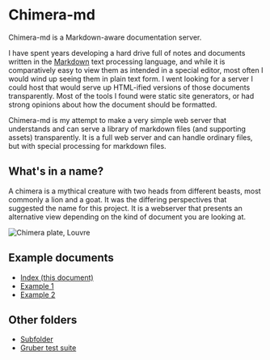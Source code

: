 # Chimera-md

Chimera-md is a Markdown-aware documentation server.

I have spent years developing a hard drive full of notes and documents written in the
[Markdown](https://www.markdownguide.org/) text processing language, and while it is
comparatively easy to view them as intended in a special editor, most often I would wind
up seeing them in plain text form. I went looking for a server I could host that would
serve up HTML-ified versions of those documents transparently. Most of the tools I
found were static site generators, or had strong opinions about how the document should
be formatted.

Chimera-md is my attempt to make a very simple web server that understands and can serve
a library of markdown files (and supporting assets) transparently. It is a full web server
and can handle ordinary files, but with special processing for markdown files.

## What's in a name?

A chimera is a mythical creature with two heads from different beasts, most commonly a
lion and a goat. It was the differing perspectives that suggested the name for this
project. It is a webserver that presents an alternative view depending on the kind of
document you are looking at.

![Chimera plate, Louvre](/assets/Chimera_Apulia_Louvre_K362.jpg)

## Example documents

* [Index (this document)](index.md)
* [Example 1](example1.md)
* [Example 2](example2.md)

## Other folders

* [Subfolder](subfolder/)
* [Gruber test suite](tests/)
